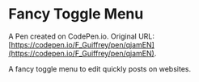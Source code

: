 # Fancy Toggle Menu

A Pen created on CodePen.io. Original URL: [https://codepen.io/F_Guiffrey/pen/qjamEN](https://codepen.io/F_Guiffrey/pen/qjamEN).

A fancy toggle menu to edit quickly posts on websites.